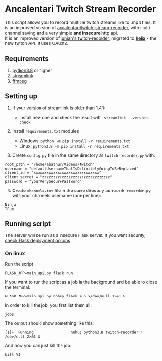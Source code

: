 # Ancalentari Twitch Stream Recorder
This script allows you to record multiple twitch streams live to .mp4 files.
It is an improved version of [ancalentari/twitch-stream-recorder](https://github.com/ancalentari/twitch-stream-recorder), with multi channel saving and a very simple **and insecure** http api.  
It is an improved version of [junian's twitch-recorder](https://gist.github.com/junian/b41dd8e544bf0e3980c971b0d015f5f6), migrated to [**helix**](https://dev.twitch.tv/docs/api) - the new twitch API. It uses OAuth2.
## Requirements
1. [python3.8](https://www.python.org/downloads/release/python-380/) or higher  
2. [streamlink](https://streamlink.github.io/)  
3. [ffmpeg](https://ffmpeg.org/)

## Setting up
1) If your version of streamlink is older than 1.4.1:
    * install new one and check the result with: `streamlink --version-check`

2) Install `requirements.txt` modules
   * Windows:    ```python -m pip install -r requirements.txt```  
   * Linux:      ```python3.8 -m pip install -r requirements.txt```
3) Create `config.py` file in the same directory as `twitch-recorder.py` with:
```properties
root_path = "/home/abathur/Videos/twitch"
username = "defaultUsernameThatIsDefinitelyGoingToBeReplaced"
client_id = "xxxxxxxxxxxxxxxxxxxxxxxxxxxxxx"
client_secret = "zzzzzzzzzzzzzzzzzzzzzzzzzzzzzzz"
password = "yourVerySecurePassword"
```
4) Create `channels.txt` file in the same directory as `twitch-recorder.py` with your channels username (one per line):
```properties
Ninja
TFue

```

## Running script
The server will be run as a insecure Flask server. If you want security, [check Flask deployment options](https://flask.palletsprojects.com/en/1.1.x/deploying/)

### On linux
Run the script
```shell script
FLASK_APP=main_api.py flask run
```
If you want to run the script as a job in the background and be able to close the terminal:
```shell script
FLASK_APP=main_api.py nohup flask run >/dev/null 2>&1 &
```
In order to kill the job, you first list them all:
```shell script
jobs
```
The output should show something like this:
```shell script
[1]+  Running                 nohup python3.8 twitch-recorder > /dev/null 2>&1 &
```
And now you can just kill the job:
```shell script
kill %1
```
